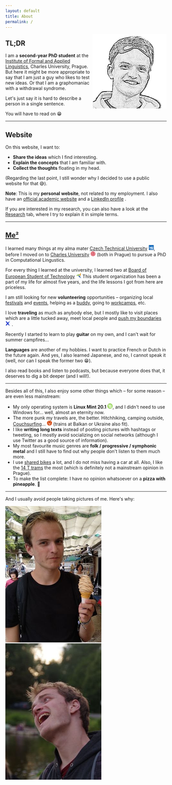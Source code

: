 ```yaml
---
layout: default
title: About
permalink: /
---
```

<img id="about-img" align="right" src="assets/me_3.jpg" alt="me_3">

## TL;DR
I am a **second-year PhD student** at the [Institute of Formal and Applied Linguistics](https://ufal.mff.cuni.cz/), Charles University, Prague. But here it might be more appropriate to say that I am just a guy who likes to test new ideas. Or that I am a graphomaniac with a withdrawal syndrome.

Let's just say it is hard to describe a person in a single sentence.

You will have to read on 😁

---
## Website
On this website, I want to:
- **Share the ideas** which I find interesting.
- **Explain the concepts** that I am familiar with.
- **Collect the thoughts** floating in my head.

(Regarding the last point, I still wonder why I decided to use a public website for that 😅).

**Note**: This is my **personal website**, not related to my employment. I also have an [official academic website](https://ufal.mff.cuni.cz/zdenek-kasner) <i class="fa fa-university"></i> and a [LinkedIn profile](https://www.linkedin.com/in/zdenek-kasner/) <i class="fab fa-linkedin"></i>. 

If you are interested in my research, you can also have a look at the [Research](research) tab, where I try to explain it in simple terms.



<!-- But mainly there is this crazy idea that writing my thoughts on a public website will help to clear them up. -->

---
## [Me²](https://www.dailymotion.com/video/x3b1ozq)
I learned many things at my alma mater [Czech Technical University](https://cvut.cz/) <img src="assets/cvut.png" style="display: inline">, before I moved on to [Charles University](https://cuni.cz/) <img src="assets/cuni.png" style="display: inline"> (both in Prague) to pursue a PhD in Computational Lingustics.


For every thing I learned at the university, I learned two at [Board of European Student of Technology](https://best.eu.org) <img src="assets/best.png" style="display: inline"> This student organization has been a part of my life for almost five years, and the life lessons I got from here are priceless. 

I am still looking for new **volunteering** <i class="fa fa-people-arrows"></i> opportunities – organizing local [festivals](https://www.prahazijehudbou.cz) and [events](https://milionchvilek.cz), helping as a [buddy](https://esncuprague.cz), going to [workcamps](https//tamjdem.cz), etc.

I love **traveling** as much as anybody else, but I mostly like to visit places which are a little tucked away, meet local people and  [push my boundaries](https://x-challenge.cz/) <img src="assets/x.jpg" style="display: inline"> .


Recently I started to learn to play **guitar** <i class="fa fa-guitar"></i> on my own, and I can't wait for summer campfires...

**Languages** <i class="fa fa-language"></i> are another of my hobbies. I want to practice French or Dutch in the future again. And yes, I also learned Japanese, and no, I cannot speak it (well, nor can I speak the former two 😁).

I also read books and listen to podcasts, but because everyone does that, it deserves to dig a bit deeper (and I will!).

---

Besides all of this, I also enjoy some other things which – for some reason – are even less mainstream:

- My only operating system is **Linux Mint 20.1** <img src="assets/mint.png" style="display: inline">, and I didn't need to use Windows for... well, almost an eternity now.
- The more punk my travels are, the better. Hitchhiking, camping outside, [Couchsurfing](https://www.couchsurfing.com)...  <img src="assets/cs.png" style="display: inline"> (trains at Balkan or Ukraine also fit).
- I like **writing long texts** <i class="fas fa-pen-nib"></i> instead of posting pictures with hashtags  or tweeting, so I mostly avoid socializing on social networks (although I use Twitter as a good source of information).
- My most favourite music genres are **folk / progressive / symphonic metal** <i class="fa fa-music"></i> and I still have to find out why people don't listen to them much more.
- I use [shared bikes](https://www.nextbikeczech.com) <i class="fas fa-bicycle"></i> a lot, and I do not miss having a car at all. Also, I like the [14 T trams](https://en.wikipedia.org/wiki/%C5%A0koda_14_T) <i class="fas fa-tram"></i> the most (which is definitely not a mainstream opinion in Prague).
- To make the list complete: I have no opinion whatsoever on a **pizza with pineapple**. 🍕

---

And I usually avoid people taking pictures of me. Here's why:


<div class="row centered-image">
  <div class="column">
    <img src="assets/me_1.jpg" alt="me_1">
  </div>
  <div class="column">
    <img src="assets/me_2.jpg" alt="me_2">
  </div>
</div>